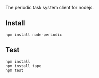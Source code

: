 The periodic task system client for nodejs.

Install
-------

    npm install node-periodic


Test
----

    npm install
    npm install tape
    npm test
